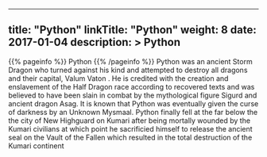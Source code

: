 
---
title: "Python"
linkTitle: "Python"
weight: 8
date: 2017-01-04
description: >
 Python
---

{{% pageinfo %}}
Python
{{% /pageinfo %}}
Python was an ancient Storm Dragon who turned against his kind and attempted to destroy all dragons and their capital, Valum Vaton .  He is credited with the creation and enslavement of the Half Dragon race according to recovered texts and was believed to have been slain in combat by the mythological figure Sigurd and ancient dragon Asag.  It is known that Python was eventually given the curse of darkness by an Unknown Mysmaal. Python finally fell at the far below the the city of New Highguard on Kumari after being mortally wounded by the Kumari civilians at which point he sacrificied himself to release the ancient seal on the Vault of the Fallen which resulted in the total destruction of the Kumari continent
